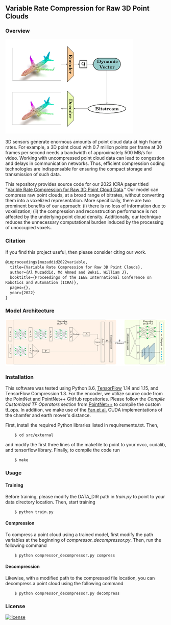 ## Variable Rate Compression for Raw 3D Point Clouds

### Overview
<img src="images/overview.png" alt="overview" width="400"/>

3D sensors generate enormous amounts of point cloud data at high frame rates.
For example, a 3D point cloud with 0.7 million points per frame at 30 frames per
second needs a bandwidth of approximately 500 MB/s for video. Working with
uncompressed point cloud data can lead to congestion and delays in communication
networks. Thus, efficient compression coding technologies are indispensable for
ensuring the compact storage and transmission of such data.

This repository provides source code for our 2022 ICRA paper titled "[Varible
Rate Compression for Raw 3D Point Cloud Data](https://arxiv.org/pdf/2202.13862.pdf)."
Our model can compress raw point clouds, at a broad range of bitrates, without
converting them into a voxelized representation. More specifically, there are
two prominent benefits of our approach: (i) there is no loss of information due
to voxelization; (ii) the compression and reconstruction performance is not
affected by the underlying point cloud density. Additionally, our technique
reduces the unnecessary computational burden induced by the processing of
unoccupied voxels. 

### Citation
If you find this project useful, then please consider citing our work.

```bibitex
@inproceedings{muzaddid2022variable,
  title={Variable Rate Compression for Raw 3D Point Clouds},
  author={Al Muzaddid, Md Ahmed and Beksi, William J},
  booktitle={Proceedings of the IEEE International Conference on Robotics and Automation (ICRA)},
  pages={},
  year={2022}
}
```

### Model Architecture 
<img src="images/model_architecture.png" alt="model_architecture" width="800"/>

### Installation
This software was tested using Python 3.6, 
[TensorFlow](https://www.tensorflow.org/install) 1.14 and 1.15, and
TensorFlow Compression 1.3. For the encoder, we utilize source code from the
PointNet and PointNet++ GitHub repositories. Please follow the *Compile
Customized TF Operators* section from
[PointNet++](https://github.com/charlesq34/pointnet2) to compile the custom
tf_ops. In addition, we make use of the 
[Fan et al.](https://github.com/fanhqme/PointSetGeneration) CUDA implementations
of the chamfer and earth mover's distance.

First, install the required Python libraries listed in requirements.txt. Then,

        $ cd src/external

and modify the first three lines of the makefile to point to your nvcc,
cudalib, and tensorflow library. Finally, to compile the code run

        $ make

### Usage

#### Training
Before training, please modify the DATA_DIR path in *train.py* to point to your
data directory location. Then, start training 

        $ python train.py 

#### Compression
To compress a point cloud using a trained model, first modify the path
variables at the beginning of *compressor_decompressor.py*. Then, run the
following command 

        $ python compressor_decompressor.py compress 

#### Decompression
Likewise, with a modified path to the compressed file location, you can
decompress a point cloud using the following command

        $ python compressor_decompressor.py decompress 

### License 

[![license](https://img.shields.io/badge/license-Apache%202-blue)](https://github.com/robotic-vision-lab/Variable-Rate-Compression-For-Raw-3D-Point-Clouds/blob/main/LICENSE)
